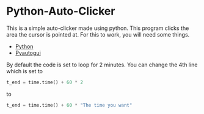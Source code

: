 # Python-Auto-Clicker
This is a simple auto-clicker made using python. This program clicks the area 
the cursor is pointed at. For this to work, you will need some things.

- [Python](https://www.python.org/downloads) 
- [Pyautogui](https://pypi.org/project/PyAutoGUI) 


By default the code is set to loop for 2 minutes. You can change the 4th line 
which is set to 

```python
t_end = time.time() + 60 * 2

```

to

```python
t_end = time.time() + 60 * "The time you want"
```



